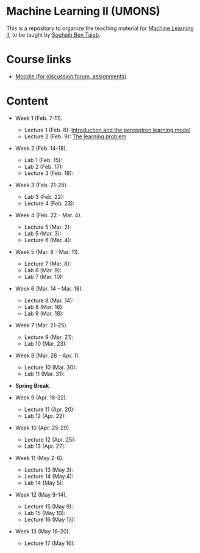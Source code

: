 # Machine Learning II (UMONS)

This is a repository to organize the teaching material for [Machine Learning II](http://applications.umons.ac.be/web/fr/pde/2021-2022/aa/S-INFO-075.htm), to be taught by [Souhaib Ben Taieb](http://www.souhaib-bentaieb.com).

# Course links

- [Moodle (for discussion forum, assignments)](https://moodle.umons.ac.be/course/view.php?id=2786s)


# Content

- Week 1 (Feb. 7-11). 
  - Lecture 1 (Feb. 8): [Introduction and the perceptron learning model](./slides/1-bda-perceptron.pdf)
  - Lecture 2 (Feb. 9): [The learning problem](./slides/2-bda-learning-1.pdf)

- Week 2 (Feb. 14-18). 
  - Lab 1 (Feb. 15): 
  - Lab 2 (Feb. 17): 
  - Lecture 3 (Feb. 18): 

- Week 3 (Feb. 21-25).
  - Lab 3 (Feb. 22): 
  - Lecture 4 (Feb. 23): 

- Week 4 (Feb. 22 - Mar. 4).
  - Lecture 5 (Mar. 2): 
  - Lab 5 (Mar. 3): 
  - Lecture 6 (Mar. 4): 

- Week 5 (Mar. 8 - Mar. 11).
  - Lecture 7 (Mar. 8): 
  - Lab 6 (Mar. 9): 
  - Lab 7 (Mar. 10): 

- Week 6 (Mar. 14 - Mar. 18).
  - Lecture 8 (Mar. 14): 
  - Lab 8 (Mar. 16): 
  - Lab 9 (Mar. 18): 

- Week 7 (Mar. 21-25).
  - Lecture 9 (Mar. 21): 
  - Lab 10 (Mar. 23): 

- Week 8 (Mar. 28 - Apr. 1).
  - Lecture 10 (Mar. 30): 
  - Lab 11 (Mar. 31): 

- **Spring Break**

- Week 9 (Apr. 18-22).
  - Lecture 11 (Apr. 20): 
  - Lab 12 (Apr. 22): 

- Week 10 (Apr. 25-29).
  - Lecture 12 (Apr. 25): 
  - Lab 13 (Apr. 27): 

- Week 11 (May 2-6).
  - Lecture 13 (May 3): 
  - Lecture 14 (May 4): 
  - Lab 14 (May 5): 

- Week 12 (May 9-14).
  - Lecture 15 (May 9): 
  - Lab 15 (May 10): 
  - Lecture 16 (May 13): 

- Week 13 (May 16-20).
  - Lecture 17 (May 16): 

